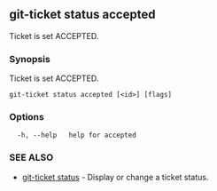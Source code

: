 ## git-ticket status accepted

Ticket is set ACCEPTED.

### Synopsis

Ticket is set ACCEPTED.

```
git-ticket status accepted [<id>] [flags]
```

### Options

```
  -h, --help   help for accepted
```

### SEE ALSO

* [git-ticket status](git-ticket_status.md)	 - Display or change a ticket status.

